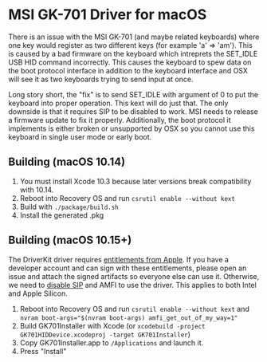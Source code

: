 # MSI GK-701 Driver for macOS

There is an issue with the MSI GK-701 (and maybe related keyboards) where one key would register as two different keys (for example 'a' => 'am'). This is caused by a bad firmware on the keyboard which intreprets the SET_IDLE USB HID command incorrectly. This causes the keyboard to spew data on the boot protocol interface in addition to the keyboard interface and OSX will see it as two keyboards trying to send input at once.

Long story short, the "fix" is to send SET_IDLE with argument of 0 to put the keyboard into proper operation. This kext will do just that. The only downside is that it requires SIP to be disabled to work. MSI needs to release a firmware update to fix it properly. Additionally, the boot protocol it implements is either broken or unsupported by OSX so you cannot use this keyboard in single user mode or early boot.

## Building (macOS 10.14)

1. You must install Xcode 10.3 because later versions break compatibility with 10.14.
2. Reboot into Recovery OS and run `csrutil enable --without kext`
3. Build with `./package/build.sh`
4. Install the generated .pkg

## Building (macOS 10.15+)

The DriverKit driver requires [entitlements from Apple][1]. If you have a developer account and can sign with these entitlements, please open an issue and attach the signed artifacts so everyone else can use it. Otherwise, we need to [disable SIP][2] and AMFI to use the driver. This applies to both Intel and Apple Silicon.

1. Reboot into Recovery OS and run `csrutil enable --without kext` and `nvram boot-args="$(nvram boot-args) amfi_get_out_of_my_way=1"`
2. Build GK701Installer with Xcode (or `xcodebuild -project GK701HIDDevice.xcodeproj -target GK701Installer`)
3. Copy GK701Installer.app to `/Applications` and launch it.
4. Press "Install"

[1]: https://developer.apple.com/documentation/driverkit/requesting_entitlements_for_driverkit_development
[2]: https://developer.apple.com/documentation/security/disabling_and_enabling_system_integrity_protection
